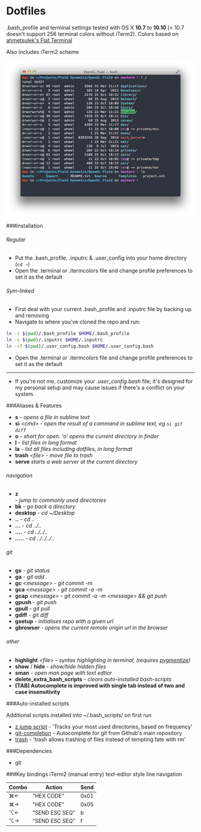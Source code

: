 Dotfiles
========

.bash_profile and terminal settings tested with OS X **10.7** to **10.10** (< 10.7 doesn't support 256 terminal colors without iTerm2).
Colors based on [ahmetsulek's Flat Terminal](https://github.com/ahmetsulek/flat-terminal)

Also includes iTerm2 scheme

![preview](preview.png)

###Installation
###### Regular
- Put the .bash_profile, .inputrc & .user_config into your home directory (`cd ~`)
- Open the .terminal or .itermcolors file and change profile preferences to set it as the default


###### Sym-linked
- First deal with your current .bash_profile and .inputrc file by backing up and removing
- Navigate to where you've cloned the repo and run:

```bash
ln -s $(pwd)/.bash_profile $HOME/.bash_profile
ln -s $(pwd)/.inputrc $HOME/.inputrc
ln -sf $(pwd)/.user_config.bash $HOME/.user_config.bash
```

- Open the .terminal or .itermcolors file and change profile preferences to set it as the default


--------
- If you're not me, customize your *.user_config.bash* file; it's designed for my personal setup and may cause issues if there's a conflict on your system.


###Aliases & Features
- **s** - *opens a file in sublime text*
- **si** *\<cmd\>* - *open the result of a command in sublime text, eg `si git diff`*
- **o** - *short for open. 'o' opens the current directory in finder* 
- **l** - *list files in long format*
- **la** - *list all files including dotfiles, in long format*
- **trash** *\<file\>* - *move file to trash*
- **serve** *starts a web server at the current directory*

###### navigation
- **z** *<search string>* - *jump to commonly used directories*
- **bk** - *go back a directory*
- **desktop** - *cd ~/Desktop*
- **..** 	- *cd ..*
- **...** 	- *cd ../..*
- **....** 	- *cd ../../..*
- **.....** - *cd ../../../..*

###### git
- **gs** - *git status*
- **ga** - *git add .*
- **gc** *\<message\>* - *git commit -m*
- **gca** *\<message\>* - *git commit -a -m*
- **gcap** *\<message\>* - *git commit -a -m \<message\> && git push*
- **gpush** - *git push*
- **gpull** - *git pull*
- **gdiff** - *git diff*
- **gsetup** *<repo-url>* - *initialises repo with a given url*
- **gbrowser** - *opens the current remote origin url in the browser*

###### other
- **highlight** *\<file\>* - *syntax highlighting in terminal, (requires [pygmentize](http://pygments.org/))*
- **show** / **hide** - *show/hide hidden files* 
- **sman** - *open man page with text edtior*
- **delete_extra_bash_scripts** - *clears auto-installed bash-scripts*
- **[TAB] Autocomplete is improved with single tab instead of two and case insensitivity**

###Auto-installed scripts

Additional scripts installed into ~/.bash_scripts/ on first run

- [z jump script](https://github.com/rupa/z) - 'Tracks your most used directories, based on frequency'
- [git-completion](https://github.com/git/git/tree/master/contrib/completion) - Autocomplete for git from Github's main repository
- [trash](https://github.com/morgant/tools-osx) - 'trash allows trashing of files instead of tempting fate with rm'

###Dependencies
- git

###Key bindings iTerm2 (manual entry)
text-editor style line navigation  

| Combo 	| Action         	| Send 	|
|-------	|----------------	|------	|
| ⌘←    	| "HEX CODE"     	| 0x01
| ⌘→    	| "HEX CODE"     	| 0x05
| ⌥←    	| "SEND ESC SEQ" 	| b
| ⌥→    	| "SEND ESC SEQ" 	| f